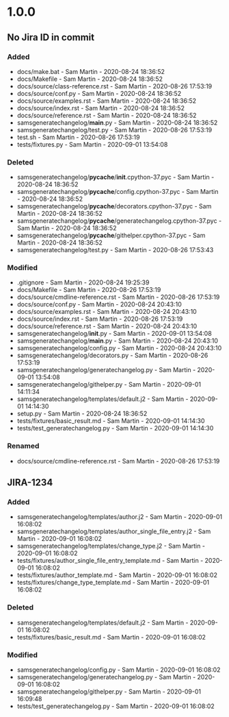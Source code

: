 # 1.0.0

## No Jira ID in commit

### Added

 - docs/make.bat - Sam Martin - 2020-08-24 18:36:52
 - docs/Makefile - Sam Martin - 2020-08-24 18:36:52
 - docs/source/class-reference.rst - Sam Martin - 2020-08-26 17:53:19
 - docs/source/conf.py - Sam Martin - 2020-08-24 18:36:52
 - docs/source/examples.rst - Sam Martin - 2020-08-24 18:36:52
 - docs/source/index.rst - Sam Martin - 2020-08-24 18:36:52
 - docs/source/reference.rst - Sam Martin - 2020-08-24 18:36:52
 - samsgeneratechangelog/__main__.py - Sam Martin - 2020-08-24 18:36:52
 - samsgeneratechangelog/test.py - Sam Martin - 2020-08-26 17:53:19
 - test.sh - Sam Martin - 2020-08-26 17:53:19
 - tests/fixtures.py - Sam Martin - 2020-09-01 13:54:08

### Deleted

 - samsgeneratechangelog/__pycache__/__init__.cpython-37.pyc - Sam Martin - 2020-08-24 18:36:52
 - samsgeneratechangelog/__pycache__/config.cpython-37.pyc - Sam Martin - 2020-08-24 18:36:52
 - samsgeneratechangelog/__pycache__/decorators.cpython-37.pyc - Sam Martin - 2020-08-24 18:36:52
 - samsgeneratechangelog/__pycache__/generatechangelog.cpython-37.pyc - Sam Martin - 2020-08-24 18:36:52
 - samsgeneratechangelog/__pycache__/githelper.cpython-37.pyc - Sam Martin - 2020-08-24 18:36:52
 - samsgeneratechangelog/test.py - Sam Martin - 2020-08-26 17:53:43

### Modified

 - .gitignore - Sam Martin - 2020-08-24 19:25:39
 - docs/Makefile - Sam Martin - 2020-08-26 17:53:19
 - docs/source/cmdline-reference.rst - Sam Martin - 2020-08-26 17:53:19
 - docs/source/conf.py - Sam Martin - 2020-08-24 20:43:10
 - docs/source/examples.rst - Sam Martin - 2020-08-24 20:43:10
 - docs/source/index.rst - Sam Martin - 2020-08-26 17:53:19
 - docs/source/reference.rst - Sam Martin - 2020-08-24 20:43:10
 - samsgeneratechangelog/__init__.py - Sam Martin - 2020-09-01 13:54:08
 - samsgeneratechangelog/__main__.py - Sam Martin - 2020-08-24 20:43:10
 - samsgeneratechangelog/config.py - Sam Martin - 2020-08-24 20:43:10
 - samsgeneratechangelog/decorators.py - Sam Martin - 2020-08-26 17:53:19
 - samsgeneratechangelog/generatechangelog.py - Sam Martin - 2020-09-01 13:54:08
 - samsgeneratechangelog/githelper.py - Sam Martin - 2020-09-01 14:11:34
 - samsgeneratechangelog/templates/default.j2 - Sam Martin - 2020-09-01 14:14:30
 - setup.py - Sam Martin - 2020-08-24 18:36:52
 - tests/fixtures/basic_result.md - Sam Martin - 2020-09-01 14:14:30
 - tests/test_generatechangelog.py - Sam Martin - 2020-09-01 14:14:30

### Renamed

 - docs/source/cmdline-reference.rst - Sam Martin - 2020-08-26 17:53:19

## JIRA-1234

### Added

 - samsgeneratechangelog/templates/author.j2 - Sam Martin - 2020-09-01 16:08:02
 - samsgeneratechangelog/templates/author_single_file_entry.j2 - Sam Martin - 2020-09-01 16:08:02
 - samsgeneratechangelog/templates/change_type.j2 - Sam Martin - 2020-09-01 16:08:02
 - tests/fixtures/author_single_file_entry_template.md - Sam Martin - 2020-09-01 16:08:02
 - tests/fixtures/author_template.md - Sam Martin - 2020-09-01 16:08:02
 - tests/fixtures/change_type_template.md - Sam Martin - 2020-09-01 16:08:02

### Deleted

 - samsgeneratechangelog/templates/default.j2 - Sam Martin - 2020-09-01 16:08:02
 - tests/fixtures/basic_result.md - Sam Martin - 2020-09-01 16:08:02

### Modified

 - samsgeneratechangelog/config.py - Sam Martin - 2020-09-01 16:08:02
 - samsgeneratechangelog/generatechangelog.py - Sam Martin - 2020-09-01 16:08:02
 - samsgeneratechangelog/githelper.py - Sam Martin - 2020-09-01 16:09:48
 - tests/test_generatechangelog.py - Sam Martin - 2020-09-01 16:08:02